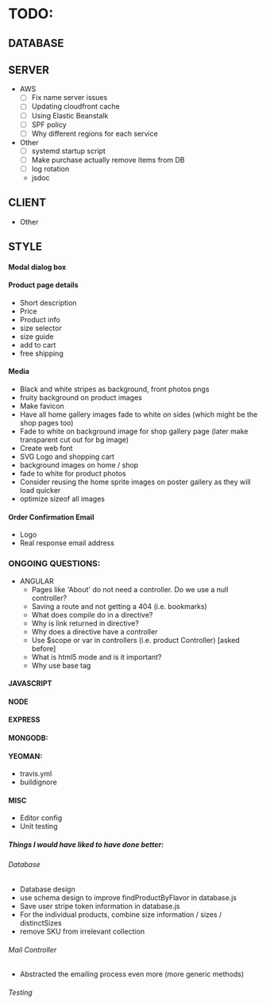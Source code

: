 # TODO:

## DATABASE
      
## SERVER
* AWS
  - [ ] Fix name server issues
  - [ ] Updating cloudfront cache
  - [ ] Using Elastic Beanstalk
  - [ ] SPF policy 
  - [ ] Why different regions for each service
* Other
  - [ ] systemd startup script
  - [ ] Make purchase actually remove items from DB
  - [ ] log rotation
  - jsdoc
   
## CLIENT
* Other
     
## STYLE
#### Modal dialog box
#### Product page details
  - Short description
  - Price
  - Product info
  - size selector
  - size guide
  - add to cart
  - free shipping
  
#### Media
  - Black and white stripes as background, front photos pngs
  - fruity background on product images
  - Make favicon
  - Have all home gallery images fade to white on sides (which might be the shop pages too)
  - Fade to white on background image for shop gallery page (later make transparent cut out for bg image)
  - Create web font
  - SVG Logo and shopping cart
  - background images on home / shop
  - fade to white for product photos
  - Consider reusing the home sprite images on poster gallery as they will load quicker
  - optimize sizeof all images
  
#### Order Confirmation Email
  - Logo
  - Real response email address

### ONGOING QUESTIONS:
- ANGULAR
  - Pages like 'About' do not need a controller. Do we use a null controller?
  - Saving a route and not getting a 404 (i.e. bookmarks)
  - What does compile do in a directive?
  - Why is link returned in directive?
  - Why does a directive have a controller
  - Use $scope or var in controllers (i.e. product Controller) [asked before]
  - What is html5 mode and is it important?
  - Why use base tag

#### JAVASCRIPT

#### NODE

#### EXPRESS

#### MONGODB:
#### YEOMAN:
  -  travis.yml
  -  buildignore
    
####  MISC
  - Editor config
  - Unit testing


##### Things I would have liked to have done better:
###### Database
  - Database design
  - use schema design to improve findProductByFlavor in database.js
  - Save user stripe token information in database.js
  - For the individual products, combine size information / sizes / distinctSizes
  - remove SKU from irrelevant collection

###### Mail Controller
  - Abstracted the emailing process even more (more generic methods)

###### Testing
